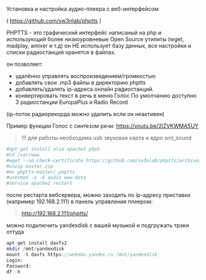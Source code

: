 Установка и настройка аудио-плеера с веб-интерфейсом

( https://github.com/sw3nlab/phptts )

PHPTTS - это графический интерфейс написаный на php и использующий более низкоуровневые Open Source утилиты (wget, madplay, amixer и т.д) он НЕ использует базу данных, все настройки и списки радиостанций хранятся в файлах.

он позволяет:

+ удалённо управлять воспроизведением/громкостью
+ добавлять свои .mp3 файлы в директорию phptts
+ добавлять/удалять ip-адреса онлайн радиостанций.
+ конвертировать текст в речь в меню Голос
По умолчанию доступно 3 радиостанции EuropaPlus и Radio Record

(ip-поток радиорекорда можно удалить если он неактивен)

Пример функции Голос с синтезом речи: https://youtu.be/2lZVKWMA5UY


> !!! для работы необходима usb звуковая карта и ядро sml_sound

```php
#apt-get install alsa apache2 php5
#cd /var/www
#wget --no-check-certificate https://github.com/sw3nlab/phptts/archive/refs/heads/master.zip
#unzip master.zip
#mv phptts-master/ phptts
#usermod -a -G audio www-data
#service apache2 restart
```

после рестарта вебсервера, можно заходить по ip-адресу приставки (например 192.168.2.111) в панель управления плеером:
>http://192.168.2.111/phptts/

можно подключить yandexdisk с вашей музыкой и подгружать трэки оттуда

```php
apt-get install davfs2
mkdir /mnt/yandexdisk
mount -t davfs https://webdav.yandex.ru /mnt/yandexdisk
Login:
Password:
df -h
```
